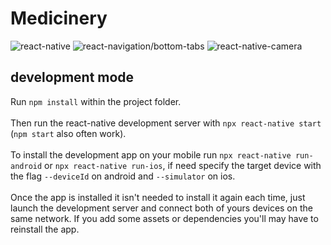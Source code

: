 # Medicinery
![react-native](https://img.shields.io/badge/react--native-0.66.0-blue)
![react-navigation/bottom-tabs](https://img.shields.io/badge/react--navigation%2Fbottom--tabs-6.0.9-yellow)
![react-native-camera](https://img.shields.io/badge/react--native--camera-4.2.1-yellowgreen)
## development mode
Run `npm install` within the project folder. <br/><br/>
Then run the react-native development server with `npx react-native start` (`npm start` also often work).<br/><br/>
To install the development app on your mobile run `npx react-native run-android` or `npx react-native run-ios`, if need specify the target device with the flag `--deviceId` on android and `--simulator` on ios.<br/><br/>
Once the app is installed it isn't needed to install it again each time, just launch the development server and connect both of yours devices on the same network. If you add some assets or dependencies you'll may have to reinstall the app. 
